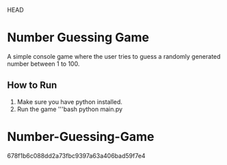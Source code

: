 HEAD
# Number Guessing Game
A simple console game where the user tries to guess a randomly generated number between 1 to 100.
## How to Run 
1. Make sure you have python installed.
2. Run the game 
'''bash
python main.py

# Number-Guessing-Game
678f1b6c088dd2a73fbc9397a63a406bad59f7e4
